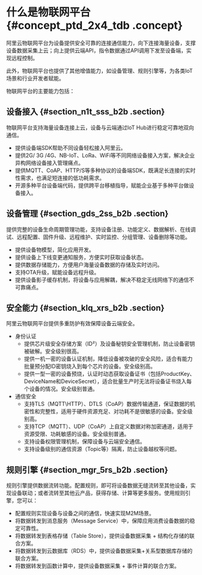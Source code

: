 # 什么是物联网平台 {#concept_ptd_2x4_tdb .concept}

阿里云物联网平台为设备提供安全可靠的连接通信能力，向下连接海量设备，支撑设备数据采集上云；向上提供云端API，指令数据通过API调用下发至设备端，实现远程控制。

此外，物联网平台也提供了其他增值能力，如设备管理、规则引擎等，为各类IoT场景和行业开发者赋能。

物联网平台的主要能力包括：

## 设备接入 {#section_n1t_sss_b2b .section}

物联网平台支持海量设备连接上云，设备与云端通过IoT Hub进行稳定可靠地双向通信。

-   提供设备端SDK帮助不同设备轻松接入阿里云。
-   提供2G/ 3G /4G、NB-IoT、LoRa、WiFi等不同网络设备接入方案，解决企业异构网络设备接入管理痛点。
-   提供MQTT、CoAP、HTTP/S等多种协议的设备端SDK，既满足长连接的实时性需求，也满足短连接的低功耗需求。
-   开源多种平台设备端代码，提供跨平台移植指导，赋能企业基于多种平台做设备接入。

## 设备管理 {#section_gds_2ss_b2b .section}

提供完整的设备生命周期管理功能，支持设备注册、功能定义、数据解析、在线调试、远程配置、固件升级、远程维护、实时监控、分组管理、设备删除等功能。

-   提供设备物模型，简化应用开发。
-   提供设备上下线变更通知服务，方便实时获取设备状态。
-   提供数据存储能力，方便用户海量设备数据的存储及实时访问。
-   支持OTA升级，赋能设备远程升级。
-   提供设备影子缓存机制，将设备与应用解耦，解决不稳定无线网络下的通信不可靠痛点。

## 安全能力 {#section_klq_xrs_b2b .section}

阿里云物联网平台提供多重防护有效保障设备云端安全。

-   身份认证
    -   提供芯片级安全存储方案（ID²）及设备秘钥安全管理机制，防止设备密钥被破解。安全级别很高。
    -   提供一机一密的设备认证机制，降低设备被攻破的安全风险，适合有能力批量预分配ID密钥烧入到每个芯片的设备。安全级别高。
    -   提供一型一密的设备预烧，认证时动态获取设备证书（包括ProductKey、DeviceName和DeviceSecret），适合批量生产时无法将设备证书烧入每个设备的情况。安全级别普通。
-   通信安全
    -   支持TLS（MQTT\\HTTP）、DTLS（CoAP）数据传输通道，保证数据的机密性和完整性，适用于硬件资源充足、对功耗不是很敏感的设备。安全级别高。
    -   支持TCP（MQTT）、UDP（CoAP）上自定义数据对称加密通道，适用于资源受限、功耗敏感的设备。安全级别普通。
    -   支持设备权限管理机制，保障设备与云端安全通信。
    -   支持设备级别的通信资源（Topic等）隔离，防止设备越权等问题。

## 规则引擎 {#section_mgr_5rs_b2b .section}

规则引擎提供数据流转功能。配置规则，即可将设备数据无缝流转至其他设备，实现设备联动；或者流转至其他云产品，获得存储、计算等更多服务。使用规则引擎，您可以：

-   配置规则实现设备与设备之间的通信，快速实现M2M场景。
-   将数据转发到消息服务（Message Service）中，保障应用消费设备数据的稳定可靠性。
-   将数据转发到表格存储（Table Store），提供设备数据采集 + 结构化存储的联合方案。
-   将数据转发到云数据库（RDS）中，提供设备数据采集+关系型数据库存储的联合方案。
-   将数据转发到函数计算中，提供设备数据采集 + 事件计算的联合方案。

